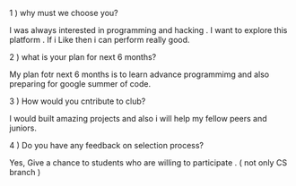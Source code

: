 1 ) why must we choose you?

I was always interested in programming and hacking . I want to explore this platform . If i Like then i can perform really good.


2 ) what is your plan for next 6 months?

My plan fotr next 6 months is to learn advance programmimg and also preparing for google summer of code.

3 ) How would you cntribute to club?

I would built amazing projects and also i will help my fellow peers and juniors.

4 ) Do you have any feedback on selection process?

Yes, Give a chance to students who are willing to participate . ( not only CS branch ) 
